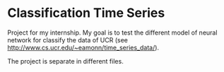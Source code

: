 # Classification Time Series

Project for my internship.
My goal is to test the different model of neural network for classify the data of UCR (see http://www.cs.ucr.edu/~eamonn/time_series_data/).

The project is separate in different files.
